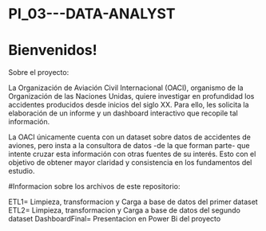 # PI_03---DATA-ANALYST

# Bienvenidos! 

Sobre el proyecto: 

La Organización de Aviación Civil Internacional (OACI), organismo de la Organización de las Naciones Unidas, quiere investigar en profundidad los accidentes producidos desde inicios del siglo XX. Para ello, les solicita la elaboración de un informe y un dashboard interactivo que recopile tal información.

La OACI únicamente cuenta con un dataset sobre datos de accidentes de aviones, pero insta a la consultora de datos -de la que forman parte- que intente cruzar esta información con otras fuentes de su interés. Esto con el objetivo de obtener mayor claridad y consistencia en los fundamentos del estudio.

#Informacion sobre los archivos de este repositorio:

ETL1= Limpieza, transformacion y Carga a base de datos del primer dataset
ETL2= Limpieza, transformacion y Carga a base de datos del segundo dataset
DashboardFinal= Presentacion en Power Bi del proyecto

